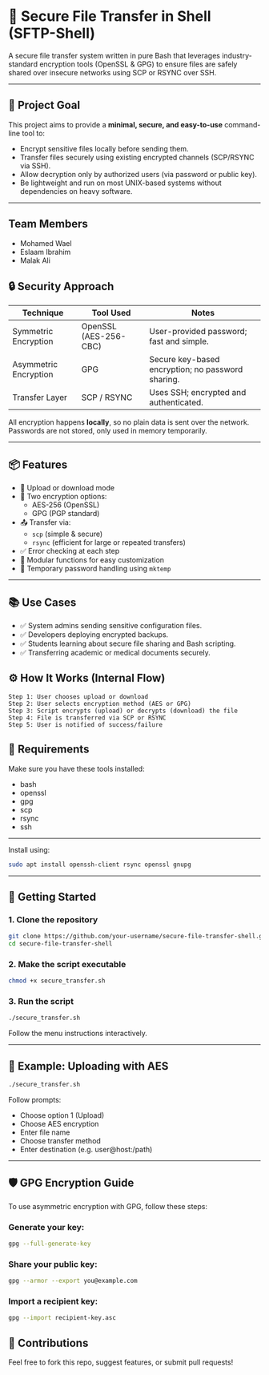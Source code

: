 # 🔐 Secure File Transfer in Shell (SFTP-Shell)

A secure file transfer system written in pure Bash that leverages industry-standard encryption tools (OpenSSL & GPG) to ensure files are safely shared over insecure networks using SCP or RSYNC over SSH.

---

## 🎯 Project Goal

This project aims to provide a **minimal, secure, and easy-to-use** command-line tool to:

- Encrypt sensitive files locally before sending them.
- Transfer files securely using existing encrypted channels (SCP/RSYNC via SSH).
- Allow decryption only by authorized users (via password or public key).
- Be lightweight and run on most UNIX-based systems without dependencies on heavy software.

---
## Team Members

- Mohamed Wael 
- Eslaam Ibrahim 
- Malak Ali 

## 🔒 Security Approach

| Technique        | Tool Used  | Notes |
|------------------|------------|-------|
| Symmetric Encryption | OpenSSL (AES-256-CBC) | User-provided password; fast and simple. |
| Asymmetric Encryption | GPG | Secure key-based encryption; no password sharing. |
| Transfer Layer | SCP / RSYNC | Uses SSH; encrypted and authenticated. |

All encryption happens **locally**, so no plain data is sent over the network. Passwords are not stored, only used in memory temporarily.

---

## 📦 Features

- 📁 Upload or download mode
- 🔐 Two encryption options:
  - AES-256 (OpenSSL)
  - GPG (PGP standard)
- 📤 Transfer via:
  - `scp` (simple & secure)
  - `rsync` (efficient for large or repeated transfers)
- ✅ Error checking at each step
- 🧠 Modular functions for easy customization
- 🧪 Temporary password handling using `mktemp`

---

## 📚 Use Cases

- ✅ System admins sending sensitive configuration files.
- ✅ Developers deploying encrypted backups.
- ✅ Students learning about secure file sharing and Bash scripting.
- ✅ Transferring academic or medical documents securely.

## ⚙️ How It Works (Internal Flow)

```plaintext
Step 1: User chooses upload or download
Step 2: User selects encryption method (AES or GPG)
Step 3: Script encrypts (upload) or decrypts (download) the file
Step 4: File is transferred via SCP or RSYNC
Step 5: User is notified of success/failure
```

## 🧰 Requirements

Make sure you have these tools installed:

- bash
- openssl
- gpg
- scp
- rsync
- ssh
---
Install using:

```bash
sudo apt install openssh-client rsync openssl gnupg
```

---

## 🚀 Getting Started

### 1. Clone the repository

```bash
git clone https://github.com/your-username/secure-file-transfer-shell.git
cd secure-file-transfer-shell
```

### 2. Make the script executable

```bash
chmod +x secure_transfer.sh
```

### 3. Run the script

```bash
./secure_transfer.sh
```

Follow the menu instructions interactively.

---

## 🧪 Example: Uploading with AES

```bash
./secure_transfer.sh
```

Follow prompts:

- Choose option 1 (Upload)
- Choose AES encryption
- Enter file name
- Choose transfer method
- Enter destination (e.g. user@host:/path)

---

## 🛡️ GPG Encryption Guide

To use asymmetric encryption with GPG, follow these steps:

### Generate your key:

```bash
gpg --full-generate-key
```

### Share your public key:

```bash
gpg --armor --export you@example.com
```

### Import a recipient key:

```bash
gpg --import recipient-key.asc
```

## 🤝 Contributions

Feel free to fork this repo, suggest features, or submit pull requests!

